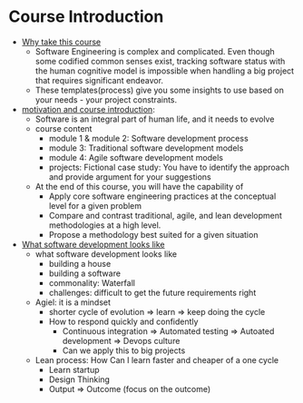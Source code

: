 # Course Introduction

- [Why take this course](https://www.coursera.org/learn/software-processes/lecture/3TI3R/why-take-this-course)
  - Software Engineering is complex and complicated. Even though some codified common senses exist, tracking software status with the human cognitive model is impossible when handling a big project that requires significant endeavor.
  - These templates(process) give you some insights to use based on your needs - your project constraints.
- [motivation and course introduction](https://www.coursera.org/learn/software-processes/lecture/8zn4S/motivation-and-course-intro):
  - Software is an integral part of human life, and it needs to evolve
  - course content
    - module 1 & module 2: Software development process
    - module 3: Traditional software development models
    - module 4: Agile software development models
    - projects: Fictional case study: You have to identify the approach and provide argument for your suggestions
  - At the end of this course, you will have the capability of
    - Apply core software engineering practices at the conceptual level for a given problem
    - Compare and contrast traditional, agile, and lean development methodologies at a high level.
    - Propose a methodology best suited for a given situation
- [What software development looks like](https://www.coursera.org/learn/software-processes/lecture/wZprO/what-software-development-looks-like)
  - what software development looks like
    - building a house
    - building a software
    - commonality: Waterfall
    - challenges: difficult to get the future requirements right
  - Agiel: it is a mindset
    - shorter cycle of evolution => learn => keep doing the cycle
    - How to respond quickly and confidently
      - Continuous integration => Automated testing => Autoated development => Devops culture
      - Can we apply this to big projects
  - Lean process: How Can I learn faster and cheaper of a one cycle
    - Learn startup
    - Design Thinking
    - Output => Outcome (focus on the outcome)
